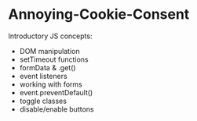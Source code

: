 # Annoying-Cookie-Consent

Introductory JS concepts:
- DOM manipulation
- setTimeout functions
- formData & .get()
- event listeners
- working with forms
- event.preventDefault()
- toggle classes 
- disable/enable buttons
